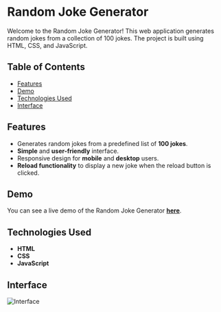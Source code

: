 # Random Joke Generator

Welcome to the Random Joke Generator! This web application generates random jokes from a collection of 100 jokes. The project is built using HTML, CSS, and JavaScript.

## Table of Contents
- [Features](#features)
- [Demo](#demo)
- [Technologies Used](#technologies-used)
- [Interface](#interface)

## Features
- Generates random jokes from a predefined list of **100 jokes**.
- **Simple** and **user-friendly** interface.
- Responsive design for **mobile** and **desktop** users.
- **Reload functionality** to display a new joke when the reload button is clicked.

## Demo
You can see a live demo of the Random Joke Generator [**here**](https://darling-babka-53a323.netlify.app/).

## Technologies Used
- **HTML**
- **CSS**
- **JavaScript**

## Interface
![Interface](https://github.com/user-attachments/assets/8a05e8e9-759d-442e-ad33-9849bac1b66c)

